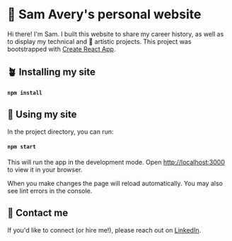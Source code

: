 # 🌸 Sam Avery's personal website

Hi there! I'm Sam. I built this website to share my career history, as well as to display my technical and 🎨 artistic projects. This project was bootstrapped with [Create React App](https://github.com/facebook/create-react-app).

## 🪴 Installing my site
#### `npm install`

## 🌿 Using my site

In the project directory, you can run:

#### `npm start`

This will run the app in the development mode. Open [http://localhost:3000](http://localhost:3000) to view it in your browser.

When you make changes the page will reload automatically. You may also see lint errors in the console.

## 🤙 Contact me
If you'd like to connect (or hire me!), please reach out on [LinkedIn](https://www.linkedin.com/in/samanthajavery/).
